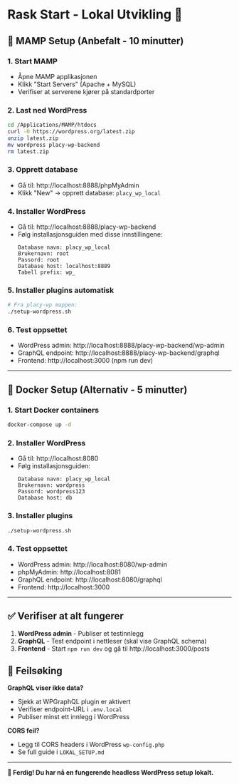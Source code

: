 # Rask Start - Lokal Utvikling 🚀

## 🎯 MAMP Setup (Anbefalt - 10 minutter)

### 1. Start MAMP
- Åpne MAMP applikasjonen
- Klikk "Start Servers" (Apache + MySQL)
- Verifiser at serverene kjører på standardporter

### 2. Last ned WordPress
```bash
cd /Applications/MAMP/htdocs
curl -O https://wordpress.org/latest.zip
unzip latest.zip
mv wordpress placy-wp-backend
rm latest.zip
```

### 3. Opprett database
- Gå til: http://localhost:8888/phpMyAdmin
- Klikk "New" → opprett database: `placy_wp_local`

### 4. Installer WordPress
- Gå til: http://localhost:8888/placy-wp-backend
- Følg installasjonsguiden med disse innstillingene:
  ```
  Database navn: placy_wp_local
  Brukernavn: root
  Passord: root
  Database host: localhost:8889
  Tabell prefix: wp_
  ```

### 5. Installer plugins automatisk
```bash
# Fra placy-wp mappen:
./setup-wordpress.sh
```

### 6. Test oppsettet
- WordPress admin: http://localhost:8888/placy-wp-backend/wp-admin
- GraphQL endpoint: http://localhost:8888/placy-wp-backend/graphql
- Frontend: http://localhost:3000 (npm run dev)

---

## 🐳 Docker Setup (Alternativ - 5 minutter)

### 1. Start Docker containers
```bash
docker-compose up -d
```

### 2. Installer WordPress
- Gå til: http://localhost:8080
- Følg installasjonsguiden:
  ```
  Database navn: placy_wp_local
  Brukernavn: wordpress
  Passord: wordpress123
  Database host: db
  ```

### 3. Installer plugins
```bash
./setup-wordpress.sh
```

### 4. Test oppsettet
- WordPress admin: http://localhost:8080/wp-admin
- phpMyAdmin: http://localhost:8081
- GraphQL endpoint: http://localhost:8080/graphql
- Frontend: http://localhost:3000

---

## ✅ Verifiser at alt fungerer

1. **WordPress admin** - Publiser et testinnlegg
2. **GraphQL** - Test endpoint i nettleser (skal vise GraphQL schema)
3. **Frontend** - Start `npm run dev` og gå til http://localhost:3000/posts

## 🔧 Feilsøking

**GraphQL viser ikke data?**
- Sjekk at WPGraphQL plugin er aktivert
- Verifiser endpoint-URL i `.env.local`
- Publiser minst ett innlegg i WordPress

**CORS feil?**
- Legg til CORS headers i WordPress `wp-config.php`
- Se full guide i `LOKAL_SETUP.md`

---

**🎉 Ferdig! Du har nå en fungerende headless WordPress setup lokalt.**
